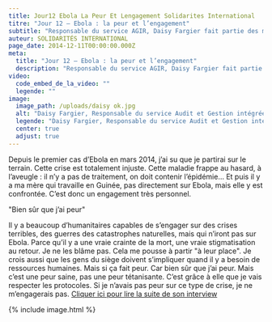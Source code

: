 ```yaml
---
title: Jour12 Ebola La Peur Et Lengagement Solidarites International
titre: "Jour 12 – Ebola : la peur et l’engagement"
subtitle: "Responsable du service AGIR, Daisy Fargier fait partie des membres du siège qui se sont portés volontaire pour faire partie de notre équipe déployée en Sierra Leone. Elle se confie."
auteur: SOLIDARITÉS INTERNATIONAL
page_date: 2014-12-11T00:00:00.000Z
meta:
  title: "Jour 12 – Ebola : la peur et l’engagement"
  description: "Responsable du service AGIR, Daisy Fargier fait partie des membres du siège qui se sont portés volontaire pour faire partie de notre équipe déployée en Sierra Leone. Elle se confie."
video:
  code_embed_de_la_video: ""
  legende: ""
image:
  image_path: /uploads/daisy ok.jpg
  alt: "Daisy Fargier, Responsable du service Audit et Gestion intégrée des Risques (AGIR)"
  legende: "Daisy Fargier, Responsable du service Audit et Gestion intégrée des Risques (AGIR)"
  center: true
  adjust: true
---
```

Depuis le premier cas d’Ebola en mars 2014, j’ai su que je partirai sur le terrain. Cette crise est totalement injuste. Cette maladie frappe au hasard, &agrave; l’aveugle : il n’y a pas de traitement, on doit contenir l’&eacute;pid&eacute;mie… Et puis il y a ma m&egrave;re qui travaille en Guin&eacute;e, pas directement sur Ebola, mais elle y est confront&eacute;e.  C’est donc un engagement tr&egrave;s personnel.

"Bien s&ucirc;r que j’ai peur"

Il y a beaucoup d’humanitaires capables de s’engager sur des crises terribles, des guerres des catastrophes naturelles, mais qui n’iront pas sur Ebola. Parce qu’il y a une vraie crainte de la mort, une vraie stigmatisation au retour. Je ne les bl&acirc;me pas. Cela me pousse &agrave; partir "&agrave; leur place". Je crois aussi que les gens du si&egrave;ge doivent s’impliquer quand il y a besoin de ressources humaines.  Mais si &ccedil;a fait peur. Car bien s&ucirc;r que j’ai peur. Mais c’est une peur saine, pas une peur t&eacute;tanisante. C’est gr&acirc;ce &agrave; elle que je vais respecter les protocoles. Si je n’avais pas peur sur ce type de crise, je ne m’engagerais pas.
[Cliquer ici pour lire la suite de son interview](http://solidarites.org/fr/nos-missions/ebola-sierra-leone/temoignages-sierra-leone/1012-ebola-si-je-n-avais-pas-peur-je-ne-m-engagerais-pas)

{% include image.html %}

 
